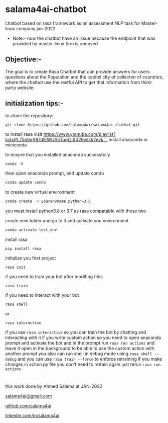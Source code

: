 # salama4ai-chatbot
chatbot based on rasa framework as an assessment NLP task for Master-linux company jan-2022
+ Note:- now the chatbot have an issue because the endpoint that was provided by master-linux firm is removed

## Objective:-
The goal is to create Rasa Chatbot that can provide answers for users questions about the Population and the capitel city of collecton of countries, where the chatbot use the restful API to get that information from third-party website

## initialization tips:-
to clone the repository:
```bash
git clone https://github.com/salama4ai/salama4ai-chatbot.git
```
to install rasa
visit https://www.youtube.com/playlist?list=PL75e0qA87dlEWUA5ToqLLR026wIkk2evk```
install anaconda or miniconda

to ensure that you installed anaconda successfully
```
conda -V
```
then open anaconda prompt, and update conda 
```bash
conda update conda
```
to create new virtual environment
```bash
conda create -n yourenvname python=3.8 
```
you must install python3.8 or 3.7 as rasa compatable with these two


create new folder and go to it and activate you environment
```bash
conda activate test_env
```
install rasa
```
pip install rasa
```
initialize you first project
```
rasa init 
```
if you need to train your bot after modifing files
```
rasa train
```
if you need to interact with your bot
```
rasa shell
```
or 
```
rasa interactive
```
if you use ```rasa interactive``` so you can train the bot by chatting and interacting with it 
if you write custom action so you need to open anaconda prompt and activate the bot and in the prompt run
```rasa run actions``` 
and leave it open in the background to be able to use the custom action with another prompt
you also can run shell in debug mode using ```rasa shell --debug```
and you can use ```rasa train --force``` to enforce retraining
if you make changes in action.py file you don't need to retrain again just rerun ```rasa run actions```

#
this work done by Ahmed Salama at JAN-2022

salama4ai@gmail.com

[github.com/salama4ai](https://www.github.com/salama4ai/)

[linkedin.com/in/salama4ai](https://www.linkedin.com/in/salama4ai/)




